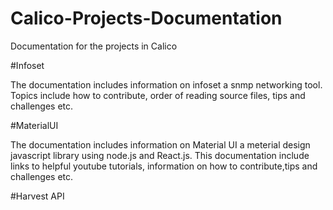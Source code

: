 # Calico-Projects-Documentation
Documentation for the projects in Calico

#Infoset

The documentation includes information on infoset a snmp networking tool. Topics include how to contribute, order of reading source files, tips and challenges
etc.

#MaterialUI

The documentation includes information on Material UI a meterial design javascript library using node.js and React.js. This documentation include
links to helpful youtube tutorials, information on how to contribute,tips and challenges etc.

#Harvest API
